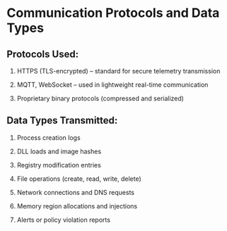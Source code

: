 # Communication Protocols and Data Types

## Protocols Used:

1) HTTPS (TLS-encrypted) – standard for secure telemetry transmission

2) MQTT, WebSocket – used in lightweight real-time communication

3) Proprietary binary protocols (compressed and serialized)

## Data Types Transmitted:

1) Process creation logs

2) DLL loads and image hashes

3) Registry modification entries

4) File operations (create, read, write, delete)

5) Network connections and DNS requests

6) Memory region allocations and injections

7) Alerts or policy violation reports
